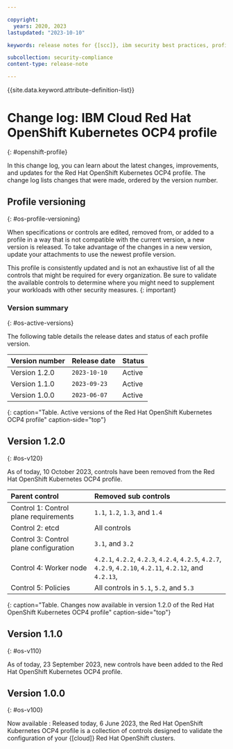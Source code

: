 ```yaml
---

copyright:
  years: 2020, 2023
lastupdated: "2023-10-10"

keywords: release notes for {[scc]}, ibm security best practices, profile changes, enhancements, fixes, improvements

subcollection: security-compliance
content-type: release-note

---
```


{{site.data.keyword.attribute-definition-list}}

# Change log: IBM Cloud Red Hat OpenShift Kubernetes OCP4 profile
{: #openshift-profile}

In this change log, you can learn about the latest changes, improvements, and updates for the Red Hat OpenShift Kubernetes OCP4 profile. The change log lists changes that were made, ordered by the version number.



## Profile versioning
{: #os-profile-versioning}

When specifications or controls are edited, removed from, or added to a profile in a way that is not compatible with the current version, a new version is released. To take advantage of the changes in a new version, update your attachments to use the newest profile version. 

This profile is consistently updated and is not an exhaustive list of all the controls that might be required for every organization. Be sure to validate the available controls to determine where you might need to supplement your workloads with other security measures.
{: important}


### Version summary
{: #os-active-versions}

The following table details the release dates and status of each profile version.

| Version number | Release date | Status |
|:---------------|:-------------|:-------|
| Version 1.2.0  | `2023-10-10` | Active |
| Version 1.1.0  | `2023-09-23` | Active |
| Version 1.0.0  | `2023-06-07` | Active |
{: caption="Table. Active versions of the Red Hat OpenShift Kubernetes OCP4 profile" caption-side="top"}

## Version 1.2.0
{: #os-v120}

As of today, 10 October 2023, controls have been removed from the Red Hat OpenShift Kubernetes OCP4 profile.

| Parent control | Removed sub controls |
|:---------------|:---------------------|
| Control 1: Control plane requirements | `1.1`, `1.2`, `1.3`, and `1.4` |
| Control 2: etcd | All controls |
| Control 3: Control plane configuration | `3.1`, and `3.2` |
| Control 4: Worker node | `4.2.1`, `4.2.2`, `4.2.3`, `4.2.4`, `4.2.5`, `4.2.7`, `4.2.9`, `4.2.10`, `4.2.11`, `4.2.12`, and `4.2.13`,   |
| Control 5: Policies | All controls in `5.1`, `5.2`, and `5.3` |
{: caption="Table. Changes now available in version 1.2.0 of the Red Hat OpenShift Kubernetes OCP4 profile" caption-side="top"}


## Version 1.1.0
{: #os-v110}

As of today, 23 September 2023, new controls have been added to the Red Hat OpenShift Kubernetes OCP4 profile.


## Version 1.0.0
{: #os-v100}

Now available
:   Released today, 6 June 2023, the Red Hat OpenShift Kubernetes OCP4 profile is a collection of controls designed to validate the configuration of your {[cloud]} Red Hat OpenShift clusters.

